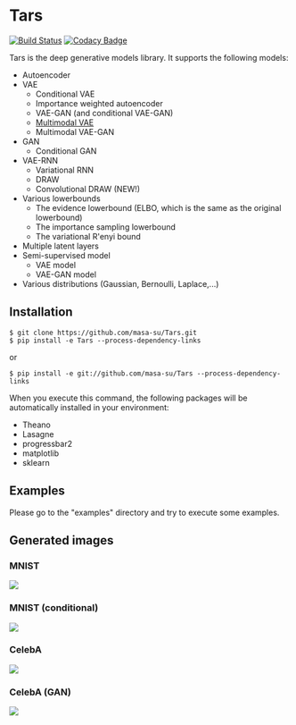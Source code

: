 # Tars

[![Build Status](https://travis-ci.com/masa-su/Tars.svg?branch=master&token=Tzd7hmaLjunaLnEja81y)](https://travis-ci.com/masa-su/Tars)
[![Codacy Badge](https://api.codacy.com/project/badge/Grade/6e6c735a1bc9484986a0d5877302042b)](https://www.codacy.com?utm_source=github.com&amp;utm_medium=referral&amp;utm_content=masa-su/Tars&amp;utm_campaign=Badge_Grade)

Tars is the deep generative models library. It supports the following models:
* Autoencoder
* VAE
  * Conditional VAE
  * Importance weighted autoencoder
  * VAE-GAN (and conditional VAE-GAN)
  * [Multimodal VAE](https://kaigi.org/jsai/webprogram/2016/paper-727.html)
  * Multimodal VAE-GAN
* GAN
  * Conditional GAN
* VAE-RNN
  * Variational RNN
  * DRAW
  * Convolutional DRAW (NEW!)
* Various lowerbounds
  * The evidence lowerbound (ELBO, which is the same as the original lowerbound)
  * The importance sampling lowerbound 
  * The variational R\'enyi bound
* Multiple latent layers
* Semi-supervised model
  * VAE model
  * VAE-GAN model
* Various distributions (Gaussian, Bernoulli, Laplace,...) 

## Installation
```
$ git clone https://github.com/masa-su/Tars.git
$ pip install -e Tars --process-dependency-links
```
or
```
$ pip install -e git://github.com/masa-su/Tars --process-dependency-links
```
When you execute this command, the following packages will be automatically installed in your environment:
* Theano
* Lasagne
* progressbar2
* matplotlib
* sklearn

## Examples
Please go to the "examples" directory and try to execute some examples.

## Generated images
### MNIST
![](https://github.com/masa-su/Tars/blob/master/examples/mnist.jpg?raw=true)
### MNIST (conditional)
![](https://github.com/masa-su/Tars/blob/master/examples/mnist_conditional.jpg?raw=true)
### CelebA
![](https://github.com/masa-su/Tars/blob/master/examples/celeba.jpg?raw=true)
### CelebA (GAN)
![](https://github.com/masa-su/Tars/blob/master/examples/celeba_gan.jpg?raw=true)
